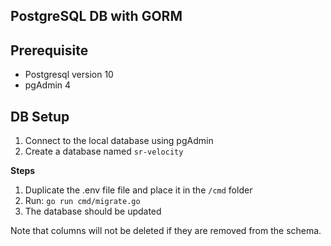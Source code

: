 ## PostgreSQL DB with GORM

## Prerequisite

- Postgresql version 10
- pgAdmin 4

## DB Setup

1. Connect to the local database using pgAdmin
2. Create a database named `sr-velocity`

**Steps**

1. Duplicate the .env file file and place it in the `/cmd` folder
2. Run: `go run cmd/migrate.go`
3. The database should be updated

Note that columns will not be deleted if they are removed from the schema.
